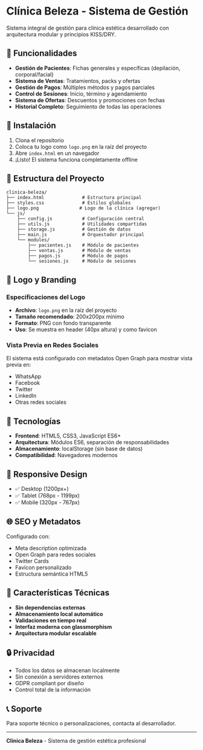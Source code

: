 # Clínica Beleza - Sistema de Gestión

Sistema integral de gestión para clínica estética desarrollado con arquitectura modular y principios KISS/DRY.

## 🏥 Funcionalidades

- **Gestión de Pacientes**: Fichas generales y específicas (depilación, corporal/facial)
- **Sistema de Ventas**: Tratamientos, packs y ofertas
- **Gestión de Pagos**: Múltiples métodos y pagos parciales
- **Control de Sesiones**: Inicio, término y agendamiento
- **Sistema de Ofertas**: Descuentos y promociones con fechas
- **Historial Completo**: Seguimiento de todas las operaciones

## 🚀 Instalación

1. Clona el repositorio
2. Coloca tu logo como `logo.png` en la raíz del proyecto
3. Abre `index.html` en un navegador
4. ¡Listo! El sistema funciona completamente offline

## 📁 Estructura del Proyecto

```
clinica-beleza/
├── index.html              # Estructura principal
├── styles.css              # Estilos globales
├── logo.png               # Logo de la clínica (agregar)
└── js/
    ├── config.js           # Configuración central
    ├── utils.js            # Utilidades compartidas
    ├── storage.js          # Gestión de datos
    ├── main.js             # Orquestador principal
    └── modules/
        ├── pacientes.js    # Módulo de pacientes
        ├── ventas.js       # Módulo de ventas
        ├── pagos.js        # Módulo de pagos
        └── sesiones.js     # Módulo de sesiones
```

## 🎨 Logo y Branding

### Especificaciones del Logo

- **Archivo**: `logo.png` en la raíz del proyecto
- **Tamaño recomendado**: 200x200px mínimo
- **Formato**: PNG con fondo transparente
- **Uso**: Se muestra en header (40px altura) y como favicon

### Vista Previa en Redes Sociales

El sistema está configurado con metadatos Open Graph para mostrar vista previa en:
- WhatsApp
- Facebook
- Twitter
- LinkedIn
- Otras redes sociales

## 🔧 Tecnologías

- **Frontend**: HTML5, CSS3, JavaScript ES6+
- **Arquitectura**: Módulos ES6, separación de responsabilidades
- **Almacenamiento**: localStorage (sin base de datos)
- **Compatibilidad**: Navegadores modernos

## 📱 Responsive Design

- ✅ Desktop (1200px+)
- ✅ Tablet (768px - 1199px)
- ✅ Mobile (320px - 767px)

## 🌐 SEO y Metadatos

Configurado con:
- Meta description optimizada
- Open Graph para redes sociales
- Twitter Cards
- Favicon personalizado
- Estructura semántica HTML5

## 💾 Características Técnicas

- **Sin dependencias externas**
- **Almacenamiento local automático**
- **Validaciones en tiempo real**
- **Interfaz moderna con glassmorphism**
- **Arquitectura modular escalable**

## 🔒 Privacidad

- Todos los datos se almacenan localmente
- Sin conexión a servidores externos
- GDPR compliant por diseño
- Control total de la información

## 📞 Soporte

Para soporte técnico o personalizaciones, contacta al desarrollador.

---

**Clínica Beleza** - Sistema de gestión estética profesional
